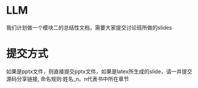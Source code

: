 # LLM
我们计划做一个模块二的总结性文档，需要大家提交讨论班所做的slides

# 提交方式
如果是pptx文件，则直接提交pptx文件，如果是latex所生成的slide，请一并提交源码分享链接, 命名规则:姓名_n。n代表书中所在章节
